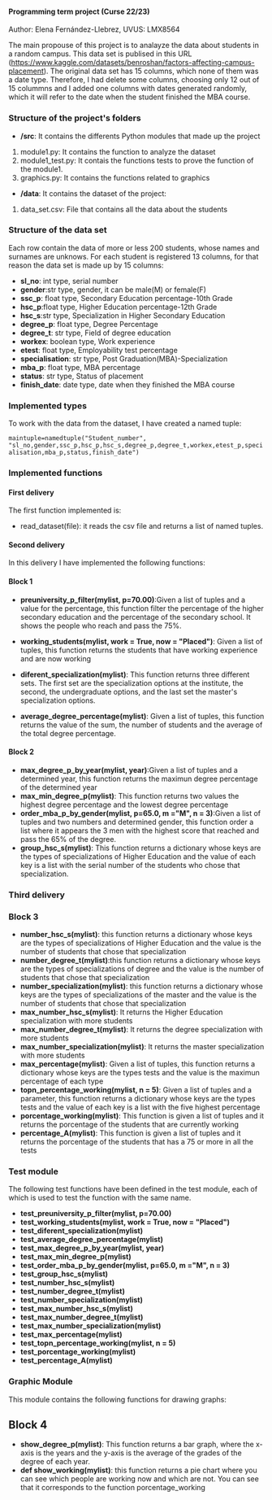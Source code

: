 #### Programming term project (Curse 22/23)

Author: Elena Fernández-Llebrez, UVUS: LMX8564

The main propouse of this project is to analayze the data about students in a random campus. 
This data set is publised in this URL (https://www.kaggle.com/datasets/benroshan/factors-affecting-campus-placement). The original data set has 15 columns, which none of them was a date type. Therefore, I had delete some columns, choosing only 12 out of 15 colummns and I added one columns with dates generated randomly, which it will refer to the date when the student finished the MBA course.

### Structure of the project's folders
- **/src**: It contains the differents Python modules that made up the project
 1. module1.py: It contains the function to analyze the dataset
 2. module1_test.py: It contais the functions tests to prove the function of the module1.
 3. graphics.py: It contains the functions related to graphics

- **/data**: It contains the dataset of the project:
1. data_set.csv: File that contains all the data about the students

### Structure of the data set
Each row contain the data of more or less 200 students, whose names and surnames are unknows.
For each student is registered 13 columns, for that reason the data set is made up by 15 columns:
- **sl_no**: int type, serial number
- **gender**:str type, gender, it can be male(M) or female(F)
- **ssc_p**: float type, Secondary Education percentage-10th Grade
- **hsc_p**:float type, Higher Education percentage-12th Grade
- **hsc_s**:str type, Specialization in Higher Secondary Education
- **degree_p**: float type, Degree Percentage
- **degree_t**: str type, Field of degree education
- **workex**: boolean type, Work experience
- **etest**: float type, Employability test percentage
- **specialisation**: str type, Post Graduation(MBA)-Specialization
- **mba_p**: float type, MBA percentage
- **status**: str type, Status of placement
- **finish_date**: date type, date when they finished the MBA course

### Implemented types
To work with the data from the dataset, I have created a named tuple:

`maintuple=namedtuple("Student_number", "sl_no,gender,ssc_p,hsc_p,hsc_s,degree_p,degree_t,workex,etest_p,specialisation,mba_p,status,finish_date")`

### Implemented functions

#### First delivery
The first function implemented is:
- read_dataset(file): it reads the csv file and returns a list of named tuples.

#### Second delivery
In this delivery I have implemented the following functions:

#### Block 1
- **preuniversity_p_filter(mylist, p=70.00)**:Given a list of tuples and a value for the percentage, this function filter the percentage of the higher secondary education and the percentage of the secondary school. It shows the people who reach and pass the 75%.

- **working_students(mylist, work = True, now = "Placed")**: Given a list of tuples, this function returns the students that have working experience and are now working
- **diferent_specialization(mylist)**: This function returns three different sets. The first set are the specialization options at the institute, the second, the undergraduate options, and the last set the master's specialization options.

- **average_degree_percentage(mylist)**: Given a list of tuples, this function returns the value of the sum, the number of students and the average of the total degree percentage.

#### Block 2
- **max_degree_p_by_year(mylist, year)**:Given a list of tuples and a determined year, this function returns the maximun degree percentage of the determined year
- **max_min_degree_p(mylist)**: This function returns two values the highest degree percentage and the lowest degree percentage
- **order_mba_p_by_gender(mylist, p=65.0, m ="M", n = 3)**:Given a list of tuples and two numbers and determined gender, this function order a list where it appears the 3 men with the highest score that reached and pass the 65% of the degree.
- **group_hsc_s(mylist)**: This function returns a dictionary whose keys are the types of specializations of Higher Education and the value of each key is a list with the serial number of the students who chose that specialization.

### Third delivery

### Block 3
- **number_hsc_s(mylist)**: this function returns a dictionary whose keys are the types of specializations of Higher Education and the value is the number of students that chose that specialization
- **number_degree_t(mylist)**:this function returns a dictionary whose keys are the types of specializations of degree and the value is the number of students that chose that specialization
- **number_specialization(mylist)**:  this function returns a dictionary whose keys are the types of specializations of the master and the value is the number of students that chose that specialization
-  **max_number_hsc_s(mylist)**: It returns the Higher Education specialization with more students
-  **max_number_degree_t(mylist)**: It returns the degree specialization with more students
-  **max_number_specialization(mylist)**: It returns the master specialization with more students
-  **max_percentage(mylist)**: Given a list of tuples, this function returns a dictionary whose keys are the types tests and the value is the maximun percentage of each type
-  **topn_percentage_working(mylist, n = 5)**: Given a list of tuples and a parameter, this function returns a dictionary whose keys are the types tests and the value of each key is a list with the five highest percentage
-  **porcentage_working(mylist)**: This function is given a list of tuples and it returns the porcentage of the students that are currently working
-  **percentage_A(mylist)**: This function is given a list of tuples and it returns the porcentage of the students that has a 75 or more in all the tests

### Test module
The following test functions have been defined in the test module, each of which is used to test the function with the same name. 
- **test_preuniversity_p_filter(mylist, p=70.00)**
- **test_working_students(mylist, work = True, now = "Placed")**
- **test_diferent_specialization(mylist)**
- **test_average_degree_percentage(mylist)**
- **test_max_degree_p_by_year(mylist, year)**
- **test_max_min_degree_p(mylist)**
- **test_order_mba_p_by_gender(mylist, p=65.0, m ="M", n = 3)**
- **test_group_hsc_s(mylist)**
- **test_number_hsc_s(mylist)**
- **test_number_degree_t(mylist)**
- **test_number_specialization(mylist)**
- **test_max_number_hsc_s(mylist)**
- **test_max_number_degree_t(mylist)**
- **test_max_number_specialization(mylist)**
- **test_max_percentage(mylist)**
- **test_topn_percentage_working(mylist, n = 5)**
- **test_porcentage_working(mylist)**
- **test_percentage_A(mylist)**

### Graphic Module
This module contains the following functions for drawing graphs:

## Block 4
- **show_degree_p(mylist)**: This function returns a bar graph, where the x-axis is the years and the y-axis is the average of the grades of the degree of each year.
- **def show_working(mylist)**: this function returns a pie chart where you can see which people are working now and which are not. You can see that it corresponds to the function porcentage_working
